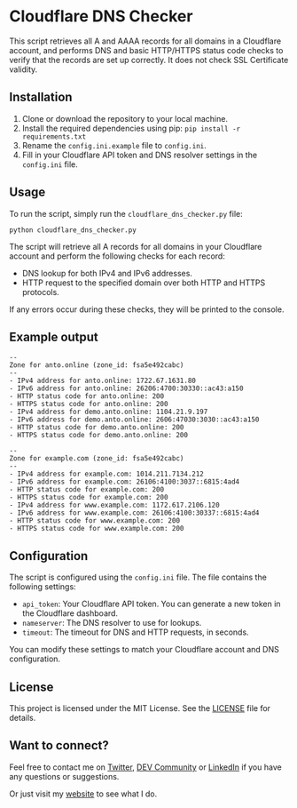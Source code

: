 # Cloudflare DNS Checker

This script retrieves all A and AAAA records for all domains in a Cloudflare account, and performs DNS and basic HTTP/HTTPS status code checks to verify that the records are set up correctly. It does not check SSL Certificate validity.

## Installation

1. Clone or download the repository to your local machine.
2. Install the required dependencies using pip: `pip install -r requirements.txt`
3. Rename the `config.ini.example` file to `config.ini`.
4. Fill in your Cloudflare API token and DNS resolver settings in the `config.ini` file.

## Usage

To run the script, simply run the `cloudflare_dns_checker.py` file:

```
python cloudflare_dns_checker.py
```

The script will retrieve all A records for all domains in your Cloudflare account and perform the following checks for each record:

- DNS lookup for both IPv4 and IPv6 addresses.
- HTTP request to the specified domain over both HTTP and HTTPS protocols.

If any errors occur during these checks, they will be printed to the console.

## Example output

```
--
Zone for anto.online (zone_id: fsa5e492cabc)
--
- IPv4 address for anto.online: 1722.67.1631.80
- IPv6 address for anto.online: 26206:4700:30330::ac43:a150
- HTTP status code for anto.online: 200
- HTTPS status code for anto.online: 200
- IPv4 address for demo.anto.online: 1104.21.9.197
- IPv6 address for demo.anto.online: 2606:47030:3030::ac43:a150
- HTTP status code for demo.anto.online: 200
- HTTPS status code for demo.anto.online: 200

--
Zone for example.com (zone_id: fsa5e492cabc)
--
- IPv4 address for example.com: 1014.211.7134.212
- IPv6 address for example.com: 26106:4100:3037::6815:4ad4
- HTTP status code for example.com: 200
- HTTPS status code for example.com: 200
- IPv4 address for www.example.com: 1172.617.2106.120
- IPv6 address for www.example.com: 26106:4100:30337::6815:4ad4
- HTTP status code for www.example.com: 200
- HTTPS status code for www.example.com: 200
```

## Configuration

The script is configured using the `config.ini` file. The file contains the following settings:

- `api_token`: Your Cloudflare API token. You can generate a new token in the Cloudflare dashboard.
- `nameserver`: The DNS resolver to use for lookups.
- `timeout`: The timeout for DNS and HTTP requests, in seconds.

You can modify these settings to match your Cloudflare account and DNS configuration.

## License

This project is licensed under the MIT License. See the [LICENSE](LICENSE) file for details.

## Want to connect?

Feel free to contact me on [Twitter](https://twitter.com/OnlineAnto), [DEV Community](https://dev.to/antoonline/) or [LinkedIn](https://www.linkedin.com/in/anto-online) if you have any questions or suggestions.

Or just visit my [website](https://anto.online) to see what I do.
